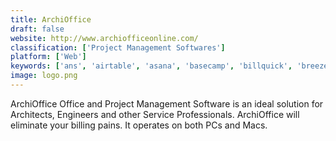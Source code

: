 ```yaml
---
title: ArchiOffice
draft: false 
website: http://www.archiofficeonline.com/
classification: ['Project Management Softwares']
platform: ['Web']
keywords: ['ans', 'airtable', 'asana', 'basecamp', 'billquick', 'breeze', 'core', 'financial_edge_nxt', 'jira', 'mindmanager', 'netsuite', 'planview_projectplace', 'quickbooks_online', 'quickbooks_premier', 'quickbooks_pro', 'teamgantt', 'teamwork_projects', 'trello', 'xero']
image: logo.png
---
```

ArchiOffice Office and Project Management Software is an ideal solution for Architects, Engineers and other Service Professionals. ArchiOffice will eliminate your billing pains. It operates on both PCs and Macs.